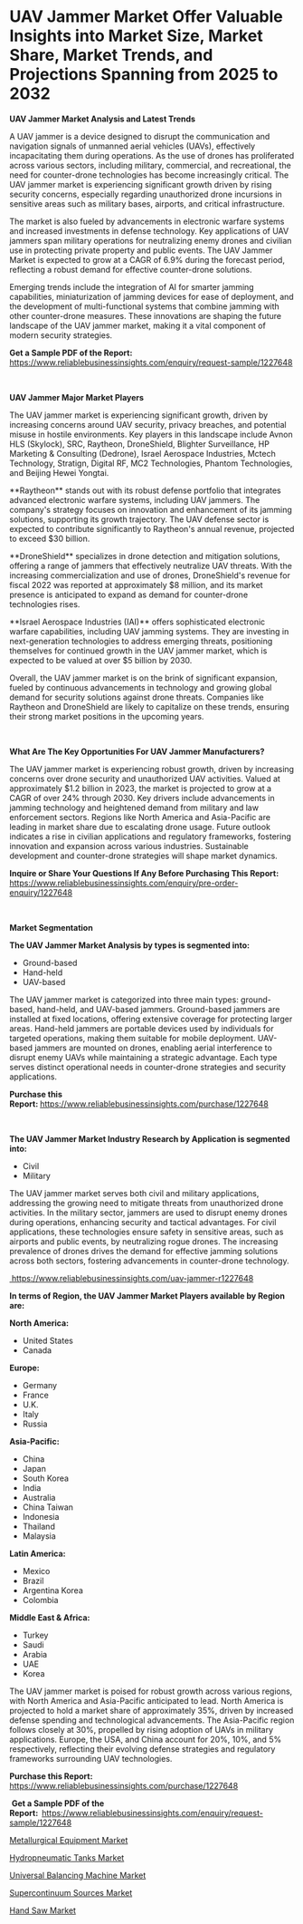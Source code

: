 <p><h1>UAV Jammer Market Offer Valuable Insights into Market Size, Market Share, Market Trends, and Projections Spanning from 2025 to 2032</h1></p><p><strong>UAV Jammer Market Analysis and Latest Trends</strong></p>
<p><p>A UAV jammer is a device designed to disrupt the communication and navigation signals of unmanned aerial vehicles (UAVs), effectively incapacitating them during operations. As the use of drones has proliferated across various sectors, including military, commercial, and recreational, the need for counter-drone technologies has become increasingly critical. The UAV jammer market is experiencing significant growth driven by rising security concerns, especially regarding unauthorized drone incursions in sensitive areas such as military bases, airports, and critical infrastructure.</p><p>The market is also fueled by advancements in electronic warfare systems and increased investments in defense technology. Key applications of UAV jammers span military operations for neutralizing enemy drones and civilian use in protecting private property and public events. The UAV Jammer Market is expected to grow at a CAGR of 6.9% during the forecast period, reflecting a robust demand for effective counter-drone solutions.</p><p>Emerging trends include the integration of AI for smarter jamming capabilities, miniaturization of jamming devices for ease of deployment, and the development of multi-functional systems that combine jamming with other counter-drone measures. These innovations are shaping the future landscape of the UAV jammer market, making it a vital component of modern security strategies.</p></p>
<p><strong>Get a Sample PDF of the Report:&nbsp;</strong> <a href="https://www.reliablebusinessinsights.com/enquiry/request-sample/1227648?utm_campaign=950&utm_medium=2&utm_source=Github&utm_content=ia&utm_term=18022025&utm_id=uav-jammer">https://www.reliablebusinessinsights.com/enquiry/request-sample/1227648</a></p>
<p>&nbsp;</p>
<p><strong>UAV Jammer Major Market Players</strong></p>
<p><p>The UAV jammer market is experiencing significant growth, driven by increasing concerns around UAV security, privacy breaches, and potential misuse in hostile environments. Key players in this landscape include Avnon HLS (Skylock), SRC, Raytheon, DroneShield, Blighter Surveillance, HP Marketing & Consulting (Dedrone), Israel Aerospace Industries, Mctech Technology, Stratign, Digital RF, MC2 Technologies, Phantom Technologies, and Beijing Hewei Yongtai.</p><p>**Raytheon** stands out with its robust defense portfolio that integrates advanced electronic warfare systems, including UAV jammers. The company's strategy focuses on innovation and enhancement of its jamming solutions, supporting its growth trajectory. The UAV defense sector is expected to contribute significantly to Raytheon's annual revenue, projected to exceed $30 billion.</p><p>**DroneShield** specializes in drone detection and mitigation solutions, offering a range of jammers that effectively neutralize UAV threats. With the increasing commercialization and use of drones, DroneShield's revenue for fiscal 2022 was reported at approximately $8 million, and its market presence is anticipated to expand as demand for counter-drone technologies rises.</p><p>**Israel Aerospace Industries (IAI)** offers sophisticated electronic warfare capabilities, including UAV jamming systems. They are investing in next-generation technologies to address emerging threats, positioning themselves for continued growth in the UAV jammer market, which is expected to be valued at over $5 billion by 2030.</p><p>Overall, the UAV jammer market is on the brink of significant expansion, fueled by continuous advancements in technology and growing global demand for security solutions against drone threats. Companies like Raytheon and DroneShield are likely to capitalize on these trends, ensuring their strong market positions in the upcoming years.</p></p>
<p>&nbsp;</p>
<p><strong>What Are The Key Opportunities For UAV Jammer Manufacturers?</strong></p>
<p><p>The UAV jammer market is experiencing robust growth, driven by increasing concerns over drone security and unauthorized UAV activities. Valued at approximately $1.2 billion in 2023, the market is projected to grow at a CAGR of over 24% through 2030. Key drivers include advancements in jamming technology and heightened demand from military and law enforcement sectors. Regions like North America and Asia-Pacific are leading in market share due to escalating drone usage. Future outlook indicates a rise in civilian applications and regulatory frameworks, fostering innovation and expansion across various industries. Sustainable development and counter-drone strategies will shape market dynamics.</p></p>
<p><strong>Inquire or Share Your Questions If Any Before Purchasing This Report:</strong> <a href="https://www.reliablebusinessinsights.com/enquiry/pre-order-enquiry/1227648?utm_campaign=950&utm_medium=2&utm_source=Github&utm_content=ia&utm_term=18022025&utm_id=uav-jammer">https://www.reliablebusinessinsights.com/enquiry/pre-order-enquiry/1227648</a></p>
<p>&nbsp;</p>
<p><strong>Market Segmentation</strong></p>
<p><strong>The UAV Jammer Market Analysis by types is segmented into:</strong></p>
<p><ul><li>Ground-based</li><li>Hand-held</li><li>UAV-based</li></ul></p>
<p><p>The UAV jammer market is categorized into three main types: ground-based, hand-held, and UAV-based jammers. Ground-based jammers are installed at fixed locations, offering extensive coverage for protecting larger areas. Hand-held jammers are portable devices used by individuals for targeted operations, making them suitable for mobile deployment. UAV-based jammers are mounted on drones, enabling aerial interference to disrupt enemy UAVs while maintaining a strategic advantage. Each type serves distinct operational needs in counter-drone strategies and security applications.</p></p>
<p><strong>Purchase this Report:&nbsp;</strong><a href="https://www.reliablebusinessinsights.com/purchase/1227648?utm_campaign=950&utm_medium=2&utm_source=Github&utm_content=ia&utm_term=18022025&utm_id=uav-jammer">https://www.reliablebusinessinsights.com/purchase/1227648</a></p>
<p>&nbsp;</p>
<p><strong>The UAV Jammer Market Industry Research by Application is segmented into:</strong></p>
<p><ul><li>Civil</li><li>Military</li></ul></p>
<p><p>The UAV jammer market serves both civil and military applications, addressing the growing need to mitigate threats from unauthorized drone activities. In the military sector, jammers are used to disrupt enemy drones during operations, enhancing security and tactical advantages. For civil applications, these technologies ensure safety in sensitive areas, such as airports and public events, by neutralizing rogue drones. The increasing prevalence of drones drives the demand for effective jamming solutions across both sectors, fostering advancements in counter-drone technology.</p></p>
<p><a href="https://www.reliablebusinessinsights.com/uav-jammer-r1227648?utm_campaign=950&utm_medium=2&utm_source=Github&utm_content=ia&utm_term=18022025&utm_id=uav-jammer">&nbsp;https://www.reliablebusinessinsights.com/uav-jammer-r1227648</a></p>
<p><strong>In terms of Region, the UAV Jammer Market Players available by Region are:</strong></p>
<p>
    <p> <strong> North America: </strong>
        <ul>
            <li>United States</li>
            <li>Canada</li>
        </ul>
        </p> 
    <p> <strong> Europe: </strong>
        <ul>
            <li>Germany</li>
            <li>France</li>
            <li>U.K.</li>
            <li>Italy</li>
            <li>Russia</li>
        </ul>
        </p> 
    <p> <strong> Asia-Pacific: </strong>
        <ul>
            <li>China</li>
            <li>Japan</li>
            <li>South Korea</li>
            <li>India</li>
            <li>Australia</li>
            <li>China Taiwan</li>
            <li>Indonesia</li>
            <li>Thailand</li>
            <li>Malaysia</li>
        </ul>
        </p> 
    <p> <strong> Latin America: </strong>
        <ul>
            <li>Mexico</li>
            <li>Brazil</li>
            <li>Argentina Korea</li>
            <li>Colombia</li>
        </ul>
        </p> 
    <p> <strong> Middle East & Africa: </strong>
        <ul>
            <li>Turkey</li>
            <li>Saudi</li>
            <li>Arabia</li>
            <li>UAE</li>
            <li>Korea</li>
        </ul>
    </p>
    </p>
<p><p>The UAV jammer market is poised for robust growth across various regions, with North America and Asia-Pacific anticipated to lead. North America is projected to hold a market share of approximately 35%, driven by increased defense spending and technological advancements. The Asia-Pacific region follows closely at 30%, propelled by rising adoption of UAVs in military applications. Europe, the USA, and China account for 20%, 10%, and 5% respectively, reflecting their evolving defense strategies and regulatory frameworks surrounding UAV technologies.</p></p>
<p><strong>Purchase this Report: </strong><a href="https://www.reliablebusinessinsights.com/purchase/1227648?utm_campaign=950&utm_medium=2&utm_source=Github&utm_content=ia&utm_term=18022025&utm_id=uav-jammer">https://www.reliablebusinessinsights.com/purchase/1227648</a></p>
<p>&nbsp;<strong>Get a Sample PDF of the Report:&nbsp;&nbsp;</strong><a href="https://www.reliablebusinessinsights.com/enquiry/request-sample/1227648?utm_campaign=950&utm_medium=2&utm_source=Github&utm_content=ia&utm_term=18022025&utm_id=uav-jammer">https://www.reliablebusinessinsights.com/enquiry/request-sample/1227648</a></p>
<p><strong></strong></p>
<p><p><a href="https://github.com/elvutedipela/Market-Research-Report-List-1/blob/main/metallurgical-equipment-market.md?utm_campaign=950&utm_medium=2&utm_source=Github&utm_content=ia&utm_term=18022025&utm_id=uav-jammer">Metallurgical Equipment Market</a></p><p><a href="https://github.com/hedbomkrahe/Market-Research-Report-List-1/blob/main/hydropneumatic-tanks-market.md?utm_campaign=950&utm_medium=2&utm_source=Github&utm_content=ia&utm_term=18022025&utm_id=uav-jammer">Hydropneumatic Tanks Market</a></p><p><a href="https://github.com/nkbaroga/Market-Research-Report-List-1/blob/main/universal-balancing-machine-market.md?utm_campaign=950&utm_medium=2&utm_source=Github&utm_content=ia&utm_term=18022025&utm_id=uav-jammer">Universal Balancing Machine Market</a></p><p><a href="https://github.com/chongseney974/Market-Research-Report-List-1/blob/main/supercontinuum-sources-market.md?utm_campaign=950&utm_medium=2&utm_source=Github&utm_content=ia&utm_term=18022025&utm_id=uav-jammer">Supercontinuum Sources Market</a></p><p><a href="https://github.com/lateshab69/Market-Research-Report-List-1/blob/main/hand-saw-market.md?utm_campaign=950&utm_medium=2&utm_source=Github&utm_content=ia&utm_term=18022025&utm_id=uav-jammer">Hand Saw Market</a></p></p>